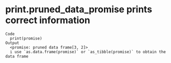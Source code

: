 # print.pruned_data_promise prints correct information

    Code
      print(promise)
    Output
      <promise: pruned data frame[3, 2]>
      i use `as.data.frame(promise)` or `as_tibble(promise)` to obtain the data frame

